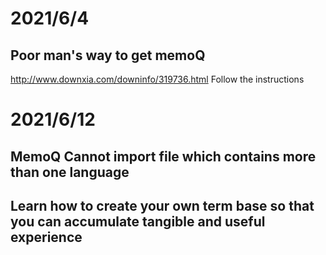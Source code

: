# 2021/6/4
## Poor man's way to get memoQ
http://www.downxia.com/downinfo/319736.html
Follow the instructions

# 2021/6/12
## MemoQ Cannot import file which contains more than one language

## Learn how to create your own term base so that you can accumulate tangible and useful experience